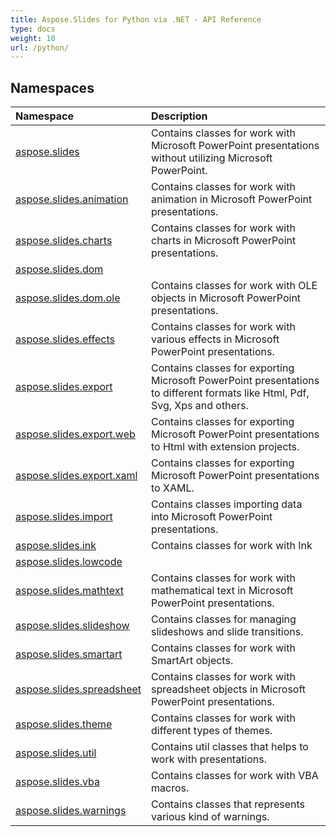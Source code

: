 ```yaml
---
title: Aspose.Slides for Python via .NET - API Reference
type: docs
weight: 10
url: /python/
---
```


## **Namespaces**
|**Namespace**|**Description**|
| :- | :- |
|[aspose.slides](/python/aspose.slides/)|Contains classes for work with Microsoft PowerPoint presentations without utilizing Microsoft PowerPoint.|
|[aspose.slides.animation](/python/aspose.slides.animation/)|Contains classes for work with animation in Microsoft PowerPoint presentations.|
|[aspose.slides.charts](/python/aspose.slides.charts/)|Contains classes for work with charts in Microsoft PowerPoint presentations.|
|[aspose.slides.dom](/python/aspose.slides.dom/)||
|[aspose.slides.dom.ole](/python/aspose.slides.dom.ole/)|Contains classes for work with OLE objects in Microsoft PowerPoint presentations.|
|[aspose.slides.effects](/python/aspose.slides.effects/)|Contains classes for work with various effects in Microsoft PowerPoint presentations.|
|[aspose.slides.export](/python/aspose.slides.export/)|Contains classes for exporting Microsoft PowerPoint presentations to different formats like Html, Pdf, Svg, Xps and others.|
|[aspose.slides.export.web](/python/aspose.slides.export.web/)|Contains classes for exporting Microsoft PowerPoint presentations to Html with extension projects.|
|[aspose.slides.export.xaml](/python/aspose.slides.export.xaml/)|Contains classes for exporting Microsoft PowerPoint presentations to XAML.|
|[aspose.slides.import](/python/aspose.slides.import/)|Contains classes importing data into Microsoft PowerPoint presentations.|
|[aspose.slides.ink](/python/aspose.slides.ink/)|Contains classes for work with Ink|
|[aspose.slides.lowcode](/python/aspose.slides.lowcode/)||
|[aspose.slides.mathtext](/python/aspose.slides.mathtext/)|Contains classes for work with mathematical text in Microsoft PowerPoint presentations.|
|[aspose.slides.slideshow](/python/aspose.slides.slideshow/)|Contains classes for managing slideshows and slide transitions.|
|[aspose.slides.smartart](/python/aspose.slides.smartart/)|Contains classes for work with SmartArt objects.|
|[aspose.slides.spreadsheet](/python/aspose.slides.spreadsheet/)|Contains classes for work with spreadsheet objects in Microsoft PowerPoint presentations.|
|[aspose.slides.theme](/python/aspose.slides.theme/)|Contains classes for work with different types of themes.|
|[aspose.slides.util](/python/aspose.slides.util/)|Contains util classes that helps to work with presentations.|
|[aspose.slides.vba](/python/aspose.slides.vba/)|Contains classes for work with VBA macros.|
|[aspose.slides.warnings](/python/aspose.slides.warnings/)|Contains classes that represents various kind of warnings.|
